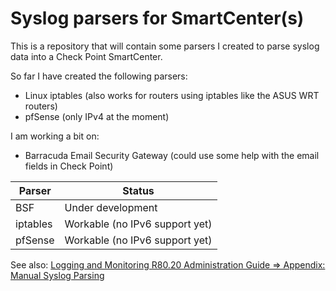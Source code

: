 # Syslog parsers for SmartCenter(s)

This is a repository that will contain some parsers I created to parse syslog data into a Check Point SmartCenter.

So far I have created  the following parsers:
- Linux iptables (also works for routers using iptables like the ASUS WRT routers)
- pfSense (only IPv4 at the moment)

I am working a bit on:
- Barracuda Email Security Gateway (could use some help with the email fields in Check Point)

| Parser | Status |
| --- | --- |
| BSF | Under development |
| iptables | Workable (no IPv6 support yet) |
| pfSense | Workable (no IPv6 support yet) |

See also: [Logging and Monitoring R80.20 Administration Guide => Appendix: Manual Syslog Parsing](https://sc1.checkpoint.com/documents/R80.20_GA/WebAdminGuides/EN/CP_R80.20_LoggingAndMonitoring_AdminGuide/124810.htm)
